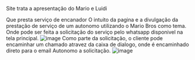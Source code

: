 Site trata a apresentação do Mario e Luidi

Que presta serviço de encanador
O intuito da pagina e a divulgação da prestação de serviço de um autonomo utilizando o Mario Bros como tema.
Onde pode ser feita a solicitação do serviço pelo whatsapp disponivel na tela principal.
![image](https://github.com/user-attachments/assets/29a8e1d9-8d92-4c38-9487-1d92eec0ce20)
Como parte da solicitação, o cliente pode encaminhar um chamado atravez da caixa de dialogo, onde é encaminhado direto para o email Autonomo a solicitação.
![image](https://github.com/user-attachments/assets/07d2b689-5b06-4610-9e9d-2080f3166bbc)
